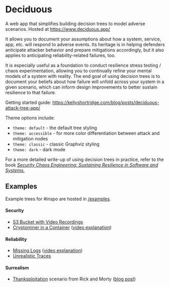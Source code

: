 # Deciduous
A web app that simplifies building decision trees to model adverse scenarios. Hosted at https://www.deciduous.app/

It allows you to document your assumptions about how a system, service, app, etc. will respond to adverse events. Its heritage is in helping defenders anticipate attacker behavior and prepare mitigations accordingly, but it also applies to anticipating reliability-related failures, too.

It is especially useful as a foundation to conduct resilience stress testing / chaos experimentation, allowing you to continually refine your mental models of a system with reality. The end goal of using decision trees is to document your beliefs about how failure will unfold across your system in a given scenario, which can inform design improvements to better sustain resilience to that failure.

Getting started guide: https://kellyshortridge.com/blog/posts/deciduous-attack-tree-app/

Theme options include:
- `theme: default` - the default tree styling
- `theme: accessible` - for more color differentiation between attack and mitigation nodes
- `theme: classic` - classic Graphviz styling
- `theme: dark` - dark mode

For a more detailed write-up of using decision trees in practice, refer to the book [_Security Chaos Engineering: Sustaining Resilience in Software and Systems._](https://www.securitychaoseng.com/)

## Examples
Example trees for #inspo are hosted in [/examples](https://github.com/rpetrich/deciduous/tree/examples/examples).

#### Security
* [S3 Bucket with Video Recordings](https://github.com/rpetrich/deciduous/blob/examples/examples/s3-bucket-video-recordings.yaml)
* [Cryptominer in a Container](https://github.com/rpetrich/deciduous/blob/examples/examples/cryptominer-in-container.yaml) ([video explanation](https://youtu.be/oJ3iSyhWb5U?t=460))

#### Reliability
* [Missing Logs](https://github.com/rpetrich/deciduous/blob/examples/examples/missing-logs.yaml) ([video explanation](https://www.youtube.com/watch?v=DGdtfB1eY98))
* [Unrealistic Traces](https://github.com/rpetrich/deciduous/blob/examples/examples/unrealistic-traces.yaml)

#### Surrealism
* [Thanksploitation](https://github.com/rpetrich/deciduous/blob/examples/examples/thanksploitation.yml) scenario from Rick and Morty ([blog post](https://kellyshortridge.com/blog/posts/rick-morty-thanksploitation-decision-tree/))
